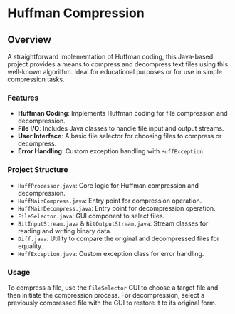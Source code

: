 # Huffman Compression

## Overview

A straightforward implementation of Huffman coding, this Java-based project provides a means to compress and decompress text files using this well-known algorithm. Ideal for educational purposes or for use in simple compression tasks.

### Features

- **Huffman Coding**: Implements Huffman coding for file compression and decompression.
- **File I/O**: Includes Java classes to handle file input and output streams.
- **User Interface**: A basic file selector for choosing files to compress or decompress.
- **Error Handling**: Custom exception handling with `HuffException`.

### Project Structure

- `HuffProcessor.java`: Core logic for Huffman compression and decompression.
- `HuffMainCompress.java`: Entry point for compression operation.
- `HuffMainDecompress.java`: Entry point for decompression operation.
- `FileSelector.java`: GUI component to select files.
- `BitInputStream.java` & `BitOutputStream.java`: Stream classes for reading and writing binary data.
- `Diff.java`: Utility to compare the original and decompressed files for equality.
- `HuffException.java`: Custom exception class for error handling.

### Usage

To compress a file, use the `FileSelector` GUI to choose a target file and then initiate the compression process. For decompression, select a previously compressed file with the GUI to restore it to its original form.
